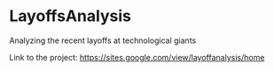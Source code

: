 # LayoffsAnalysis
Analyzing the recent layoffs at technological giants

Link to the project: https://sites.google.com/view/layoffanalysis/home
